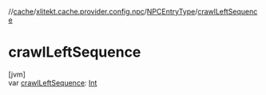//[cache](../../../index.md)/[xlitekt.cache.provider.config.npc](../index.md)/[NPCEntryType](index.md)/[crawlLeftSequence](crawl-left-sequence.md)

# crawlLeftSequence

[jvm]\
var [crawlLeftSequence](crawl-left-sequence.md): [Int](https://kotlinlang.org/api/latest/jvm/stdlib/kotlin/-int/index.html)
